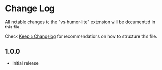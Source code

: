 # Change Log

All notable changes to the "vs-humor-lite" extension will be documented in this file.

Check [Keep a Changelog](http://keepachangelog.com/) for recommendations on how to structure this file.

## 1.0.0

- Initial release
